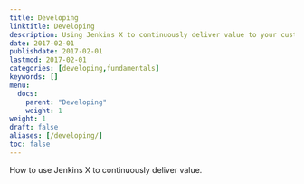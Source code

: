```yaml
---
title: Developing
linktitle: Developing
description: Using Jenkins X to continuously deliver value to your customers
date: 2017-02-01
publishdate: 2017-02-01
lastmod: 2017-02-01
categories: [developing,fundamentals]
keywords: []
menu:
  docs:
    parent: "Developing"
    weight: 1
weight: 1
draft: false
aliases: [/developing/]
toc: false
---
```


How to use Jenkins X to continuously deliver value.
                    
